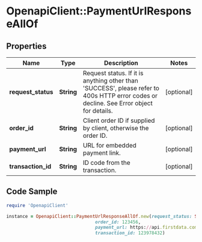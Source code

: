 # OpenapiClient::PaymentUrlResponseAllOf

## Properties

Name | Type | Description | Notes
------------ | ------------- | ------------- | -------------
**request_status** | **String** | Request status. If it is anything other than &#39;SUCCESS&#39;, please refer to 400s HTTP error codes or decline. See Error object for details. | [optional] 
**order_id** | **String** | Client order ID if supplied by client, otherwise the order ID. | [optional] 
**payment_url** | **String** | URL for embedded payment link. | [optional] 
**transaction_id** | **String** | ID code from the transaction. | [optional] 

## Code Sample

```ruby
require 'OpenapiClient'

instance = OpenapiClient::PaymentUrlResponseAllOf.new(request_status: SUCCESS,
                                 order_id: 123456,
                                 payment_url: https://api.firstdata.com/connect/gateway/processing?storename&#x3D;123456789&amp;oid&#x3D;R-96cdbaa4-c22e-4598-a2f1-c2b5fed79ef1&amp;paymentUrlId&#x3D;d3eb74fe-cf63-47e1-b89f-52ba0cc7965c,
                                 transaction_id: 123978432)
```


